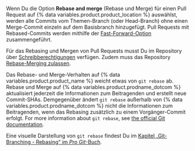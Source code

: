 Wenn Du die Option **Rebase and merge** (Rebase und Merge) für einen Pull Request auf {% data variables.product.product_location %} auswählst, werden alle Commits vom Themen-Branch (oder Head-Branch) ohne einen Merge-Commit einzeln auf dem Basisbranch hinzugefügt. Pull Requests mit Rebased-Commits werden mithilfe der [Fast-Forward-Option](https://git-scm.com/docs/git-merge#_fast_forward_merge) zusammengeführt.

Für das Rebasing und Mergen von Pull Requests musst Du im Repository über [Schreibberechtigungen](/articles/repository-permission-levels-for-an-organization/) verfügen. Zudem muss das Repository [Rebase-Merging zulassen](/articles/configuring-commit-rebasing-for-pull-requests/).

Das Rebase- und Merge-Verhalten auf {% data variables.product.product_name %} weicht etwas von `git rebase` ab. Rebase und Merge auf {% data variables.product.prodname_dotcom %} aktualisiert jederzeit die Informationen zum Beitragenden und erstellt neue Commit-SHAs. Demgegenüber ändert `git rebase` außerhalb von {% data variables.product.prodname_dotcom %} nicht die Informationen zum Beitragenden, wenn das Rebasing zusätzlich zu einem Vorgänger-Commit erfolgt. For more information about `git rebase`, see [the official Git documentation](https://git-scm.com/docs/git-rebase).

Eine visuelle Darstellung von `git rebase` findest Du im [Kapitel „Git-Branching - Rebasing“ im _Pro Git_-Buch](https://git-scm.com/book/en/Git-Branching-Rebasing).

